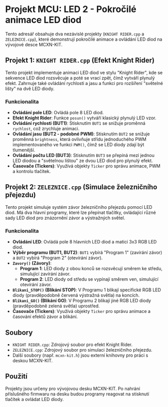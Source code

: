 # Projekt MCU: LED 2 - Pokročilé animace LED diod

Tento adresář obsahuje dva nezávislé projekty (`KNIGHT RIDER.cpp` a `ZELEZNICE.cpp`), které demonstrují pokročilé animace a ovládání LED diod na vývojové desce MCXN-KIT.

## Projekt 1: `KNIGHT RIDER.cpp` (Efekt Knight Rider)

Tento projekt implementuje animaci LED diod ve stylu "Knight Rider", kde se sekvence LED diod rozsvěcuje a poté se vrací zpět, čímž vytváří plynulý efekt. Zahrnuje také ovládání rychlosti a jasu a funkci pro rozšíření "světelné lišty" na dvě LED diody.

### Funkcionalita

*   **Ovládání pole LED**: Ovládá pole 8 LED diod.
*   **Efekt Knight Rider**: Funkce `posun()` vytváří klasický plynulý LED vzor.
*   **Ovládání rychlosti (BUT1)**: Stisknutím `BUT1` se snižuje proměnná `rychlost`, což zrychluje animaci.
*   **Ovládání jasu (BUT2 - podobné PWM)**: Stisknutím `BUT2` se snižuje proměnná `brightness`, která ovlivňuje střídu jednoduchého PWM implementovaného ve funkci `PWM()`, čímž se LED diody zdají být tlumenější.
*   **Ovládání počtu LED (BUT3)**: Stisknutím `BUT3` se přepíná mezi jednou LED diodou a "světelnou lištou" ze dvou LED diod pro plynulý efekt.
*   **Časovače (Tickers)**: Využívá objekty `Ticker` pro správu animace, PWM a kontrolu tlačítek.

## Projekt 2: `ZELEZNICE.cpp` (Simulace železničního přejezdu)

Tento projekt simuluje systém závor železničního přejezdu pomocí LED diod. Má dva hlavní programy, které lze přepínat tlačítky, ovládající různé sady LED diod pro znázornění závor a výstražných světel.

### Funkcionalita

*   **Ovládání LED**: Ovládá pole 8 hlavních LED diod a matici 3x3 RGB LED diod.
*   **Výběr programu (BUT1, BUT2)**: `BUT1` vybírá "Program 1" (zavírání závor) a `BUT2` vybírá "Program 2" (otevírání závor).
*   **`Zavory()` (Závory)**:
    *   **Program 1**: LED diody z obou konců se rozsvěcují směrem ke středu, simulující zavírání závor.
    *   **Program 2**: LED diody od středu se vypínají směrem ven, simulující otevírání závor.
*   **`Blikani_STOP()` (Blikání STOP)**: V Programu 1 blikají specifické RGB LED diody (pravděpodobně červená výstražná světla) na koncích.
*   **`Blikani_GO()` (Blikání GO)**: V Programu 2 blikají jiné RGB LED diody (pravděpodobně zelená světla) uprostřed.
*   **Časovače (Tickers)**: Využívá objekty `Ticker` pro správu animace a časování efektů závor a blikání.

## Soubory

*   `KNIGHT RIDER.cpp`: Zdrojový soubor pro efekt Knight Rider.
*   `ZELEZNICE.cpp`: Zdrojový soubor pro simulaci železničního přejezdu.
*   Další soubory (např. `mcxn-kit.h`) jsou externí knihovny pro práci s deskou MCXN-KIT.

## Použití

Projekty jsou určeny pro vývojovou desku MCXN-KIT. Po nahrání příslušného firmwaru na desku budou programy reagovat na stisknutí tlačítek a ovládat LED diody.

